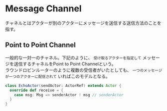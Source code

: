 # Message Channel
チャネルとはアクターが別のアクターにメッセージを送信する送信方法のことを指す。

## Point to Point Channel
一般的な一対一のチャネル。下記のように、 `受け取るアクターを指定して` メッセージを送信するチャネルをPoint to Point Channelという。  
ラウンドロビンルーターのように複数の受信者がいたとしても、 `一つのメッセージが一つのアクターに配信されて` いればこのモデルとなる。

```scala
class EchoActor(sendActor: ActorRef) extends Actor {
  override def receive = {
    case msg: Msg => senderActor ! msg // senderActor
  }
}
```

